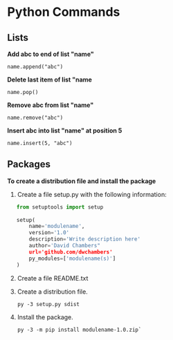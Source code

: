 # Python Commands

## Lists

**Add abc to end of list "name"**

`name.append("abc")`

**Delete last item of list "name**

`name.pop()`

**Remove abc from list "name"**

`name.remove("abc")`

**Insert abc into list "name" at position 5**

`name.insert(5, "abc")`

## Packages

**To create a distribution file and install the package**

1. Create a file setup.py with the following information:

```python
   from setuptools import setup
   
   setup(
       name='modulename',
       version='1.0'
       description='Write description here'
       author='David Chambers"
       url='github.com/dwchambers'
       py_modules=['modulename(s)']
   )
```

2. Create a file README.txt

3. Create a distribution file.

       py -3 setup.py sdist

4. Install the package.

       py -3 -m pip install modulename-1.0.zip`
       
       
